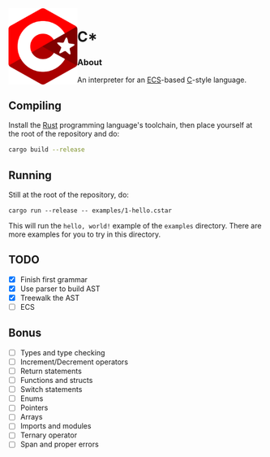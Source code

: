 <img align="left" alt="" src="logo.svg" height="150"/>

# C*

### About

An interpreter for an [ECS](https://en.wikipedia.org/wiki/Entity_component_system)-based [C](https://en.wikipedia.org/wiki/C_(programming_language))-style language.

## Compiling

Install the [Rust](https://www.rust-lang.org/) programming language's toolchain, then place yourself at the root of the repository and do:
```sh
cargo build --release
```

## Running

Still at the root of the repository, do:
```
cargo run --release -- examples/1-hello.cstar
```

This will run the `hello, world!` example of the `examples` directory. There are more examples for you to try in this directory.

## TODO

- [x] Finish first grammar
- [x] Use parser to build AST
- [x] Treewalk the AST
- [ ] ECS

## Bonus

- [ ] Types and type checking
- [ ] Increment/Decrement operators
- [ ] Return statements
- [ ] Functions and structs
- [ ] Switch statements
- [ ] Enums
- [ ] Pointers
- [ ] Arrays
- [ ] Imports and modules
- [ ] Ternary operator
- [ ] Span and proper errors